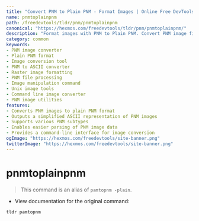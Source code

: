 ```yaml
---
title: "Convert PNM to Plain PNM - Format Images | Online Free DevTools by Hexmos"
name: pnmtoplainpnm
path: /freedevtools/tldr/pnm/pnmtoplainpnm
canonical: "https://hexmos.com/freedevtools/tldr/pnm/pnmtoplainpnm/"
description: "Format images with PNM to Plain PNM. Convert PNM image files to a simpler plain PNM format. Free online tool, no registration required."
category: common
keywords:
- PNM image converter
- Plain PNM format
- Image conversion tool
- PNM to ASCII converter
- Raster image formatting
- PNM file processing
- Image manipulation command
- Unix image tools
- Command line image converter
- PNM image utilities
features:
- Converts PNM images to plain PNM format
- Outputs a simplified ASCII representation of PNM images
- Supports various PNM subtypes
- Enables easier parsing of PNM image data
- Provides a command-line interface for image conversion
ogImage: "https://hexmos.com/freedevtools/site-banner.png"
twitterImage: "https://hexmos.com/freedevtools/site-banner.png"
---
```


# pnmtoplainpnm

> This command is an alias of `pamtopnm -plain`.

- View documentation for the original command:

`tldr pamtopnm`
